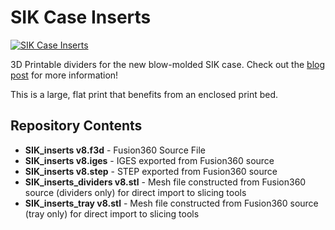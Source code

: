 SIK Case Inserts
========================================

[![*SIK Case Inserts*](https://cdn.sparkfun.com/assets/home_page_posts/2/5/3/5/SIK_Case_Mod_Images-02.jpg)](https://www.sparkfun.com/news/2535)

3D Printable dividers for the new blow-molded SIK case. Check out the [blog post](https://www.sparkfun.com/news/2535) for more information!

This is a large, flat print that benefits from an enclosed print bed. 

Repository Contents
-------------------

* **SIK_inserts v8.f3d** - Fusion360 Source File
* **SIK_inserts v8.iges** - IGES exported from Fusion360 source
* **SIK_inserts v8.step** - STEP exported from Fusion360 source
* **SIK_inserts_dividers v8.stl** - Mesh file constructed from Fusion360 source (dividers only) for direct import to slicing tools
* **SIK_inserts_tray v8.stl** - Mesh file constructed from Fusion360 source (tray only) for direct import to slicing tools
